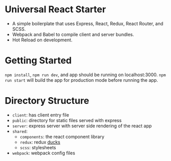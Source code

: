 # Universal React Starter
 - A simple boilerplate that uses Express, React, Redux, React Router, and SCSS.
 - Webpack and Babel to compile client and server bundles.
 - Hot Reload on development.

# Getting Started
`npm install`, `npm run dev`, and app should be running on localhost:3000. `npm run start` will build the app for production mode before running the app.

# Directory Structure
 - `client`: has client entry file
 - `public`: directory for static files served with express
 - `server`: express server with server side rendering of the react app
 - `shared`:
   - `components`: the react component library
   - `redux`: redux [ducks](https://github.com/erikras/ducks-modular-redux)
   - `scss`: stylesheets
 - `webpack`: webpack config files
